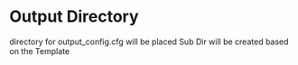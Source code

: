 # Output Directory
 directory for output_config.cfg will be placed
 Sub Dir will be created based on the Template